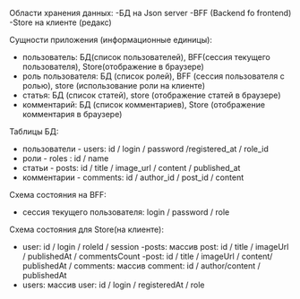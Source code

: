 Области хранения данных:
-БД на Json server
-BFF (Backend fo frontend)
-Store на клиенте (редакс)

Сущности приложения (информационные единицы):

-   пользователь: БД(список пользователей), BFF(сессия текущего пользователя), Store(отображение в браузере)
-   роль пользователя: БД (список ролей), BFF (сессия пользователя с ролью), store (использование роли на клиенте)
-   статья: БД (список статей), store (отображение статей в браузере)
-   комментарий: БД (список комментариев), Store (отображение комментария в браузере)

Таблицы БД:

-   пользователи - users: id / login / password /registered_at / role_id
-   роли - roles : id / name
-   статьи - posts: id / title / image_url / content / published_at
-   комментарии - comments: id / author_id / post_id / content

Схема состояния на BFF:

-   сессия текущего пользователя: login / password / role

Схема состояния для Store(на клиенте):

-   user: id / login / roleId / session
    -posts: массив post: id / title / imageUrl / publishedAt / commentsCount
    -post: id / title / imageUrl / content/ publishedAt / comments: массив comment: id / author/content / publishedAt
-   users: массив user: id / login / registeredAt / role
